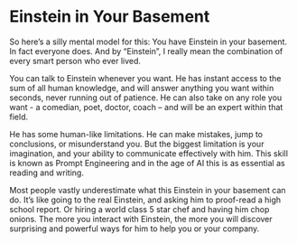 # Einstein in Your Basement

So here’s a silly mental model for this: You have Einstein in your basement. In fact everyone does. And by “Einstein”, I really mean the combination of every smart person who ever lived.

You can talk to Einstein whenever you want. He has instant access to the sum of all human knowledge, and will answer anything you want within seconds, never running out of patience. He can also take on any role you want - a comedian, poet, doctor, coach – and will be an expert within that field.

He has some human-like limitations. He can make mistakes, jump to conclusions, or misunderstand you. But the biggest limitation is your imagination, and your ability to communicate effectively with him. This skill is known as Prompt Engineering and in the age of AI this is as essential as reading and writing.

Most people vastly underestimate what this Einstein in your basement can do. It’s like going to the real Einstein, and asking him to proof-read a high school report. Or hiring a world class 5 star chef and having him chop onions. The more you interact with Einstein, the more you will discover surprising and powerful ways for him to help you or your company.
